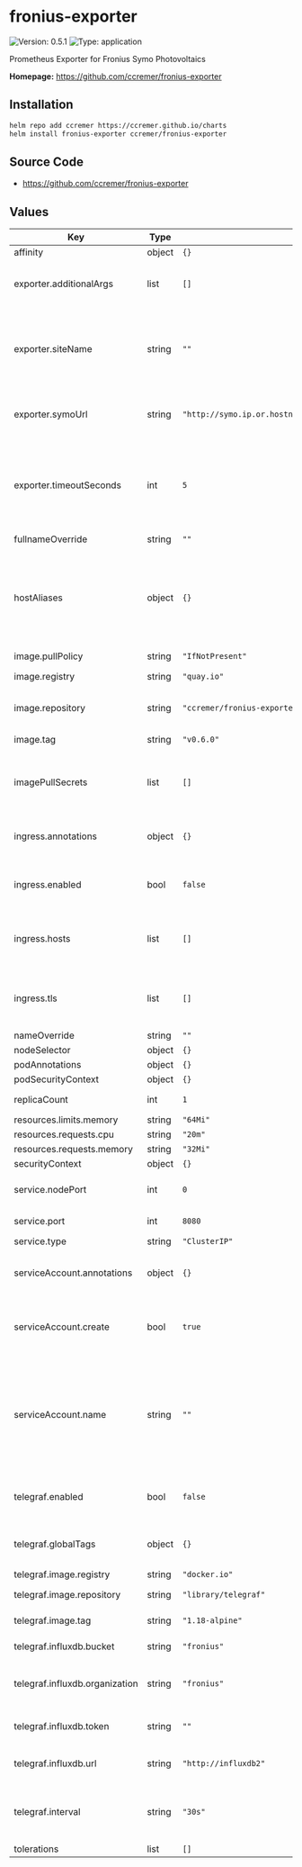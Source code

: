 # fronius-exporter

![Version: 0.5.1](https://img.shields.io/badge/Version-0.5.1-informational?style=flat-square) ![Type: application](https://img.shields.io/badge/Type-application-informational?style=flat-square)

Prometheus Exporter for Fronius Symo Photovoltaics

**Homepage:** <https://github.com/ccremer/fronius-exporter>

## Installation

```bash
helm repo add ccremer https://ccremer.github.io/charts
helm install fronius-exporter ccremer/fronius-exporter
```

## Source Code

* <https://github.com/ccremer/fronius-exporter>

## Values

| Key | Type | Default | Description |
|-----|------|---------|-------------|
| affinity | object | `{}` |  |
| exporter.additionalArgs | list | `[]` | Provide additional CLI flags via string array |
| exporter.siteName | string | `""` | Site name of Fronius SYMO that gets added as a static label to all metrics. **Recommended** |
| exporter.symoUrl | string | `"http://symo.ip.or.hostname/solar_api/v1/GetPowerFlowRealtimeData.fcgi"` | Target URL of Fronius SYMO device. **Required** |
| exporter.timeoutSeconds | int | `5` | Time after which collecting may time out. Should not be higher than the Prometheus scrape interval. |
| fullnameOverride | string | `""` |  |
| hostAliases | object | `{}` | A dict with `{ip, hostnames array}` to configure custom entries in /etc/hosts. See [values.yaml](./values.yaml) for an example. |
| image.pullPolicy | string | `"IfNotPresent"` |  |
| image.registry | string | `"quay.io"` | Container image registry |
| image.repository | string | `"ccremer/fronius-exporter"` | Location of the container image |
| image.tag | string | `"v0.6.0"` | Container image tag |
| imagePullSecrets | list | `[]` | List of image pull secrets if you use a privately hosted image |
| ingress.annotations | object | `{}` | Additional annotations for the Ingress object |
| ingress.enabled | bool | `false` | Useful if your Prometheus is outside of the cluster |
| ingress.hosts | list | `[]` | See Kubernetes Docs for a guide to setup Ingress hosts |
| ingress.tls | list | `[]` | See Kubernetes Docs for a guide to setup TLS on Ingress |
| nameOverride | string | `""` |  |
| nodeSelector | object | `{}` |  |
| podAnnotations | object | `{}` |  |
| podSecurityContext | object | `{}` |  |
| replicaCount | int | `1` | Usually `1` is fine |
| resources.limits.memory | string | `"64Mi"` |  |
| resources.requests.cpu | string | `"20m"` |  |
| resources.requests.memory | string | `"32Mi"` |  |
| securityContext | object | `{}` |  |
| service.nodePort | int | `0` | Node port number if `type` is `NodePort` |
| service.port | int | `8080` | Service port number |
| service.type | string | `"ClusterIP"` | Service type |
| serviceAccount.annotations | object | `{}` | Annotations to add to the service account |
| serviceAccount.create | bool | `true` | Specifies whether a service account should be created |
| serviceAccount.name | string | `""` | The name of the service account to use. If not set and `create` is `true`, a name is generated using the fullname template |
| telegraf.enabled | bool | `false` | Whether to enable Telegraf sidecar for Influxdb |
| telegraf.globalTags | object | `{}` | A dict with `key: value` to add to `global_tags` config |
| telegraf.image.registry | string | `"docker.io"` |  |
| telegraf.image.repository | string | `"library/telegraf"` | Telegraf image location |
| telegraf.image.tag | string | `"1.18-alpine"` | Telegraf image tag |
| telegraf.influxdb.bucket | string | `"fronius"` | Bucket to write metrics into |
| telegraf.influxdb.organization | string | `"fronius"` | Organization where the bucket belongs to |
| telegraf.influxdb.token | string | `""` | Token used to authenticate to InfluxDB |
| telegraf.influxdb.url | string | `"http://influxdb2"` | URL of an InfluxDB 2 instance |
| telegraf.interval | string | `"30s"` | Go-style interval in which metrics are pushed to InfluxDB |
| tolerations | list | `[]` |  |
